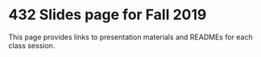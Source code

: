 # 432 Slides page for Fall 2019

This page provides links to presentation materials and READMEs for each class session.

